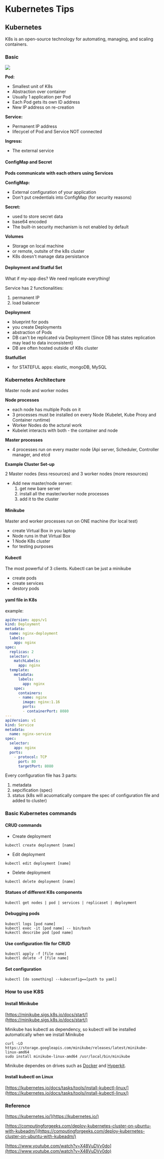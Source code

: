 # Kubernetes Tips

## Kubernetes

K8s is an open-source technology for automating, managing, and scaling containers.

### Basic

![](https://raw.githubusercontent.com/Yukun4119/BlogImg/main/ubuntu\_img/20220418163852.png)

**Pod:**

* Smallest unit of K8s
* Abstraction over container
* Usually 1 application per Pod
* Each Pod gets its own ID address
* New IP address on re-creation

**Service:**

* Permanent IP address
* lifecycel of Pod and Service NOT connected

**Ingress:**

* The external service

#### ConfigMap and Secret

**Pods communicate with each others using Services**

**ConfigMap:**

* External configuration of your application
* Don't put credentials into ConfigMap (for security reasons)

**Secret:**

* used to store secret data
* base64 encoded
* The built-in security mechanism is not enabled by default

**Volumes**

* Storage on local machine
* or remote, outsite of the k8s cluster
* K8s doesn't manage data persistance

#### Deployment and Statful Set

What if my-app dies? We need replicate everything!

Service has 2 functionalities:

1. permanent IP
2. load balancer

**Deployment**

* blueprint for pods
* you create Deployments
* abstraction of Pods
* DB can't be replicated via Deployment (Since DB has states replication may lead to data inconsistent)
* DB are often hosted outside of K8s cluster

**StatfulSet**

* for STATEFUL apps: elastic, mongoDB, MySQL

### Kubernetes Architecture

Master node and worker nodes

**Node processes**

* each node has multiple Pods on it
* 3 processes must be installed on every Node (Kubelet, Kube Proxy and Container runtime)
* Worker Nodes do the actural work
* Kubelet interacts with both - the container and node

**Master processes**

* 4 processes run on every master node (Api server, Scheduler, Controller manager, and etcd

**Example Cluster Set-up**

2 Master nodes (less resources) and 3 worker nodes (more resources)

* Add new master/node server:
    1. get new bare server
    2. install all the master/worker node processes
    3. add it to the cluster

#### Minikube

Master and worker processes run on ONE machine (for local test)

* create Virtual Box in you laptop
* Node runs in that Virtual Box
* 1 Node K8s cluster
* for testing purposes

#### Kubectl

The most powerful of 3 clients. Kubectl can be just a minikube

* create pods
* create services
* destory pods

#### yaml file in K8s

example:

```yaml
apiVersion: apps/v1
kind: Deployment
metadata:
  name: nginx-deployment
  labels:
    app: nginx
spec:
  replicas: 2
  selector:
    matchLabels:
      app: nginx
  template:
    metadata:
      labels:
        app: nginx
    spec:
      containers:
      - name: nginx
        image: nginx:1.16
        ports:
        - containerPort: 8080
---
apiVersion: v1
kind: Service
metadata:
  name: nginx-service
spec:
  selector:
    app: nginx
  ports:
    - protocol: TCP
      port: 80
      targetPort: 8080
```

Every configuration file has 3 parts:

1. metadata
2. sepcification (spec)
3. status (k8s will acuomatically compare the spec of configuration file and added to cluster)

### Basic Kubernetes commands

#### CRUD commands

* Create deployment

```shell
kubectl create deployment [name]
```

* Edit deployment

```shell
kubectl edit deployment [name]
```

* Delete deployment

```shell
kubectl delete deployment [name]
```

#### Statues of different K8s components

```shell
kubectl get nodes | pod | services | replicaset | deployment
```

#### Debugging pods

```shell
kubectl logs [pod name]
kubectl exec -it [pod name] -- bin/bash
kukectl describe pod [pod name]
```

#### Use configuration file for CRUD

```shell
kubectl apply -f [file name]
kubectl delete -f [file name]
```

#### Set configuration

```shell
kubectl [do something] --kubeconfig==[path to yaml]
```

### How to use K8S

#### Install Minikube

[https://minikube.sigs.k8s.io/docs/start/](https://minikube.sigs.k8s.io/docs/start/)

Minikube has kubectl as dependency, so kubectl will be installed automatically when we install Minikube

```shell
curl -LO https://storage.googleapis.com/minikube/releases/latest/minikube-linux-amd64
sudo install minikube-linux-amd64 /usr/local/bin/minikube
```

Minikube dependes on drives such as [Docker](https://minikube.sigs.k8s.io/docs/drivers/docker/) and [Hyperkit](https://minikube.sigs.k8s.io/docs/drivers/hyperkit/).

#### Install kubectl on Linux

[https://kubernetes.io/docs/tasks/tools/install-kubectl-linux/](https://kubernetes.io/docs/tasks/tools/install-kubectl-linux/)

### Reference

[https://kubernetes.io/](https://kubernetes.io/)

[https://computingforgeeks.com/deploy-kubernetes-cluster-on-ubuntu-with-kubeadm/](https://computingforgeeks.com/deploy-kubernetes-cluster-on-ubuntu-with-kubeadm/)

[https://www.youtube.com/watch?v=X48VuDVv0do](https://www.youtube.com/watch?v=X48VuDVv0do)


